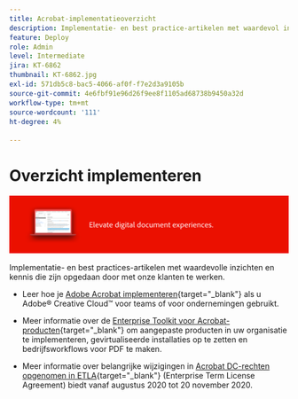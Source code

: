 ```yaml
---
title: Acrobat-implementatieoverzicht
description: Implementatie- en best practice-artikelen met waardevol inzicht en kennis die is opgedaan door met onze klanten samen te werken
feature: Deploy
role: Admin
level: Intermediate
jira: KT-6862
thumbnail: KT-6862.jpg
exl-id: 571db5c8-bac5-4066-af0f-f7e2d3a9105b
source-git-commit: 4e6fbf91e96d26f9ee8f1105ad68738b9450a32d
workflow-type: tm+mt
source-wordcount: '111'
ht-degree: 4%

---
```


# Overzicht implementeren

![Acrobat Deployment Image](../assets/Hero-Deploy.png)

Implementatie- en best practices-artikelen met waardevolle inzichten en kennis die zijn opgedaan door met onze klanten te werken.

* Leer hoe je [Adobe Acrobat implementeren](https://helpx.adobe.com/enterprise/using/deploying-acrobat.html){target="_blank"} als u Adobe® Creative Cloud™ voor teams of voor ondernemingen gebruikt.

* Meer informatie over de [Enterprise Toolkit voor Acrobat-producten](https://www.adobe.com/devnet-docs/acrobatetk/index.html){target="_blank"} om aangepaste producten in uw organisatie te implementeren, gevirtualiseerde installaties op te zetten en bedrijfsworkflows voor PDF te maken.

* Meer informatie over belangrijke wijzigingen in [Acrobat DC-rechten opgenomen in ETLA](signentitlementchanges.md){target="_blank"} (Enterprise Term License Agreement) biedt vanaf augustus 2020 tot 20 november 2020.
